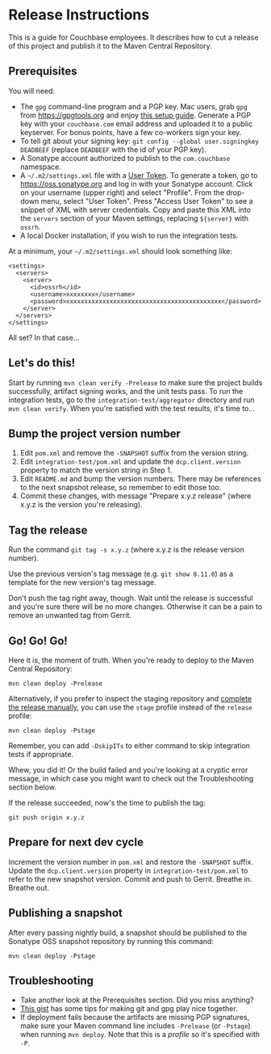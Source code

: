 # Release Instructions

This is a guide for Couchbase employees. It describes how to cut a release of this project
and publish it to the Maven Central Repository.


## Prerequisites

You will need:
* The `gpg` command-line program and a PGP key. Mac users, grab `gpg` from
https://gpgtools.org and enjoy
[this setup guide](http://notes.jerzygangi.com/the-best-pgp-tutorial-for-mac-os-x-ever/).
Generate a PGP key with your `couchbase.com` email address and uploaded it
to a public keyserver. For bonus points, have a few co-workers sign your key.
* To tell git about your signing key: `git config --global user.signingkey DEADBEEF`
(replace `DEADBEEF` with the id of your PGP key).
* A Sonatype account authorized to publish to the `com.couchbase` namespace.
* A `~/.m2/settings.xml` file with a
[User Token](http://blog.sonatype.com/2012/08/securing-repository-credentials-with-nexus-pro-user-tokens/).
To generate a token, go to https://oss.sonatype.org and log in with your Sonatype account.
Click on your username (upper right) and select "Profile". From the drop-down menu,
select "User Token". Press "Access User Token" to see a snippet of XML with server credentials.
Copy and paste this XML into the `servers` section of your Maven settings,
replacing `${server}` with `ossrh`.
* A local Docker installation, if you wish to run the integration tests.

At a minimum, your `~/.m2/settings.xml` should look something like:

    <settings>
      <servers>
        <server>
          <id>ossrh</id>
          <username>xxxxxxxx</username>
          <password>xxxxxxxxxxxxxxxxxxxxxxxxxxxxxxxxxxxxxxxxxxx</password>
        </server>
      </servers>
    </settings>

All set? In that case...


## Let's do this!

Start by running `mvn clean verify -Prelease` to make sure the project builds successfully,
artifact signing works, and the unit tests pass. To run the integration tests, go to the
`integration-test/aggregator` directory and run `mvn clean verify`.
When you're satisfied with the test results, it's time to...


## Bump the project version number

1. Edit `pom.xml` and remove the `-SNAPSHOT` suffix from the version string.
2. Edit `integration-test/pom.xml` and update the `dcp.client.version` property to match the version string in Step 1.
3. Edit `README.md` and bump the version numbers. There may be references to
the next snapshot release, so remember to edit those too.
4. Commit these changes, with message "Prepare x.y.z release"
(where x.y.z is the version you're releasing).


## Tag the release

Run the command `git tag -s x.y.z` (where x.y.z is the release version number).

Use the previous version's tag message (e.g. `git show 0.11.0`) as a template for
the new version's tag message.

Don't push the tag right away, though. Wait until the release is successful and you're sure
there will be no more changes. Otherwise it can be a pain to remove an unwanted tag from Gerrit.


## Go! Go! Go!

Here it is, the moment of truth. When you're ready to deploy to the Maven Central Repository:

    mvn clean deploy -Prelease

Alternatively, if you prefer to inspect the staging repository and
[complete the release manually](http://central.sonatype.org/pages/releasing-the-deployment.html),
you can use the `stage` profile instead of the `release` profile:

    mvn clean deploy -Pstage

Remember, you can add `-DskipITs` to either command to skip integration tests if appropriate.

Whew, you did it! Or the build failed and you're looking at a cryptic error message, in which
case you might want to check out the Troubleshooting section below.

If the release succeeded, now's the time to publish the tag:

    git push origin x.y.z

## Prepare for next dev cycle

Increment the version number in `pom.xml` and restore the `-SNAPSHOT` suffix.
Update the `dcp.client.version` property in `integration-test/pom.xml` to refer to the
new snapshot version.
Commit and push to Gerrit. Breathe in. Breathe out.

## Publishing a snapshot

After every passing nightly build, a snapshot should be published to the Sonatype OSS snapshot repository by running this command:

    mvn clean deploy -Pstage

## Troubleshooting

* Take another look at the Prerequisites section. Did you miss anything?
* [This gist](https://gist.github.com/danieleggert/b029d44d4a54b328c0bac65d46ba4c65) has
some tips for making git and gpg play nice together.
* If deployment fails because the artifacts are missing PGP signatures, make sure your Maven
command line includes `-Prelease` (or `-Pstage`) when running `mvn deploy`.
Note that this is a *profile* so it's specified with `-P`.
